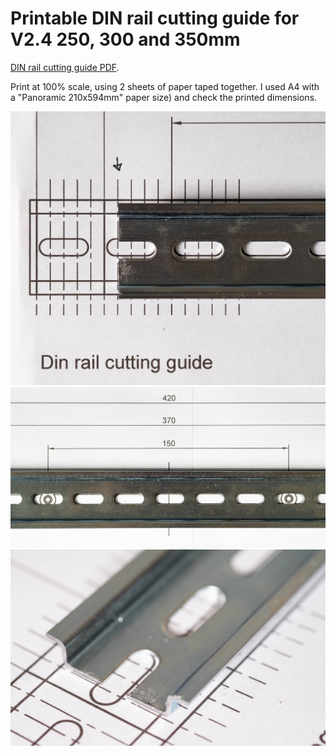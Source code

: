 Printable DIN rail cutting guide for V2.4 250, 300 and 350mm
====

[DIN rail cutting guide PDF](./Din_rail_cutting_guide.pdf).

Print at 100% scale, using 2 sheets of paper taped together. I used A4 with a "Panoramic 210x594mm" paper size) and check the printed dimensions.

!["DIN rail cutting guide 1"](./images/_DSF0665.jpeg)
!["DIN rail cutting guide 2"](./images/_DSF0662.jpeg)
!["DIN rail cutting guide 3"](./images/_DSF0664.jpeg)
